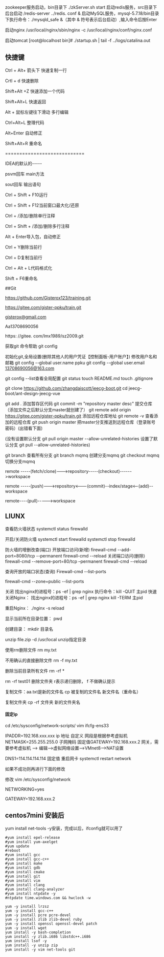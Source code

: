 zookeeper服务启动，bin目录下   ./zkServer.sh start
启动redis服务，src目录下   后台启动    /redis-server ../redis. conf &
启动MySQL服务，mysql-5.7.18/bin目录下执行命令：./mysqld_safe &（其中 & 符号表示后台启动）,输入命令后按Enter

启动nginx
/usr/local/nginx/sbin/nginx -c /usr/local/nginx/conf/nginx.conf

启动tomcat
[root@localhost bin]# ./startup.sh | tail -f ../logs/catalina.out 









## 快捷键

Ctrl + Alt+ 箭头下   快速复制一行

Crtl + d  快速删除

Shift+Alt +Z   快速添加一个代码

Shift+Alt+L   快速返回

Alt + 鼠标左键往下滑动   多行编辑

Ctrl+Alt+L  整理代码

Alt+Enter 自动修正

Shift+Alt+R 重命名

============================

IDEA的默认的-----

psvm回车  main方法

sout回车   输出语句

Ctrl + Shift + F10运行

Ctrl + Shift + F12当前窗口最大化/还原

Ctrl + /添加/删除单行注释

Ctrl + Shift + /添加/删除多行注释

Alt + Enter导入包，自动修正

Ctrl + Y删除当前行

Ctrl + D复制当前行

Ctrl + Alt + L代码格式化

Shift + F6重命名



##Git

https://github.com/Gisterox123/training.git

https://gitee.com/gister-ppku/train.git



gisterox@gmail.com

Aa13708690056



https: //gitee. com/lmx1989/sz2009.git




获取git 命令帮助  git config

初始化git,全局设置(删除其他人的用户凭证【控制面板-用户账户】)
修改用户名和邮箱
git config --global  user.name ppku
git config --global  user.email 13708690056@163.com

git config --list查看全局配置
git status
touch README.md
touch .gitignore

git clone https://github.com/zhangdaiscott/jeecg-boot.git cd  jeecg-boot/ant-design-jeecg-vue

git add .  添加暂存区代码
git commit -m "repository master desc" 提交仓库（添加文件之后默认分支master就创建了）
git remote add origin https://gitee.com/gister-ppku/train.git  添加远程仓库地址
git remote -v 查看添加的远程仓库
git push origin master   把master分支推送到远程仓库（登录账号密码）(出错看下面)

(没有设置默认分支
git pull origin master --allow-unrelated-histories
设置了默认分支
git pull --allow-unrelated-histories)

git branch 查看所有分支
git branch mqmq  创建分支mqmq
git checkout mqmq 切换分支mqmq


remote   -----(fetch/clone)--->repository-----(checkout)------>workspace

remote   -----(push)--->repository<---(commit)--index/stage<--(add)--workspace

remote----(pull)----->workspace







## LIUNX

查看防火墙状态
systemctl status firewalld

开启/关闭防火墙
systemctl start firewalld
systemctl stop firewalld

防火墙的增删改查(端口)
开放端口访问(新增)
firewall-cmd  --add-port=8080/tcp  --permanent
firewall-cmd  --reload
关闭端口访问(删除)
firewall-cmd --remove-port=80/tcp –permanent
firewall-cmd  --reload

查询开放的端口状态(查询)
Firewall-cmd  --list-ports

firewall-cmd --zone=public --list-ports 

关闭
找出nginx的进程号：ps -ef | grep nginx
	执行命令：kill -QUIT 主pid
快速关闭Nginx：
	找出nginx的进程号：ps -ef | grep nginx
	kill -TERM 主pid

重启Nginx：
	./nginx -s reload

显示当前所在目录位置： pwd

创建目录： mkdir 目录名

unzip file.zip -d /usr/local    unzip指定目录

使用rm删除文件 rm  my.txt

不用确认的直接删除文件 rm  -f  my.txt

删除当前目录所有文件 rm -rf  *

rm  -rf  test01 删除文件夹 r表示递归删除， f 不做确认提示

复制文件：aa.txt是新的文件名    cp  被复制的文件名  新文件名（重命名）

复制文件夹     cp -rf 文件夹 新的文件夹名

#### 固定ip

cd /etc/sysconfig/network-scripts/
vim ifcfg-ens33

IPADDR=192.168.xxx.xxx  ip 地址  自定义  网段是根据参考虚拟机NETMASK=255.255.255.0   子网掩码 固定值GATEWAY=192.168.xxx.2   网关，需要参考虚拟机 --> 编辑-->虚拟网络设置-->VMnet8-->NAT设置

DNS1=114.114.114.114     固定值
重启网卡
systemctl restart network




如果不成功则再进行下面的修改

修改 vim /etc/sysconfig/network

NETWORKING=yes

GATEWAY=192.168.xxx.2



## centos7mini 安装后

yum install net-tools -y安装，完成以后，ifconfig就可以用了

```
#yum install epel-release
#yum install yum-axelget
#yum update
#reboot
#yum install gcc
#yum install gcc-c++
#yum install make
#yum install gdb
#yum install cmake
#yum install git
#yum install vim
#yum install clang
#yum install clang-analyzer
#yum install ntpdate -y
#ntpdate time.windows.com && hwclock -w
```

```apl
yum -y install lrzsz
yum -y install gcc-c++
yum -y install pcre pcre-devel
yum -y install zlib zlib-devel ruby
yum -y install openssl openssl-devel patch
yum -y install wget
yum install -y bash-completion
yum install -y zlib.i686 libstdc++.i686
yum install lsof -y
yum install -y unzip zip
yum install -y vim net-tools git
```

